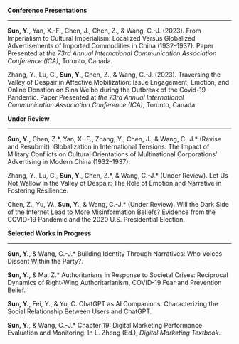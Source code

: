 **Conference Presentations**

------

**Sun, Y.**, Yan, X.-F., Chen, J., Chen, Z., & Wang, C.-J. (2023). From Imperialism to Cultural Imperialism: Localized Versus Globalized Advertisements of Imported Commodities in China (1932–1937). Paper Presented at _the 73rd Annual International Communication Association Conference (ICA)_, Toronto, Canada.

Zhang, Y., Lu, G., **Sun, Y.**, Chen, Z., & Wang, C.-J. (2023). Traversing the Valley of Despair in Affective Mobilization: Issue Engagement, Emotion, and Online Donation on Sina Weibo during the Outbreak of the Covid-19 Pandemic. Paper Presented at _the 73rd Annual International Communication Association Conference (ICA)_, Toronto, Canada.

**Under Review**

------

**Sun, Y.**, Chen, Z.\*, Yan, X.-F., Zhang, Y., Chen, J., & Wang, C.-J.* (Revise and Resubmit). Globalization in International Tensions: The Impact of Military Conflicts on Cultural Orientations of Multinational Corporations’ Advertising in Modern China (1932–1937).

Zhang, Y., Lu, G., **Sun, Y.**, Chen, Z.\*, & Wang, C.-J.* (Under Review). Let Us Not Wallow in the Valley of Despair: The Role of Emotion and Narrative in Fostering Resilience.

Chen, Z., Yu, W., **Sun, Y.**, & Wang, C.-J.* (Under Review). Will the Dark Side of the Internet Lead to More Misinformation Beliefs? Evidence from the COVID-19 Pandemic and the 2020 U.S. Presidential Election.

**Selected Works in Progress**

------

**Sun, Y.**, & Wang, C.-J.\* Building Identity Through Narratives: Who Voices Dissent Within the Party?.

**Sun, Y.**, & Ma, Z.\* Authoritarians in Response to Societal Crises: Reciprocal Dynamics of Right-Wing Authoritarianism, COVID-19 Fear and Prevention Belief.

**Sun, Y.**, Fei, Y., & Yu, C. ChatGPT as AI Companions: Characterizing the Social Relationship Between Users and ChatGPT.

**Sun, Y.**, & Wang, C.-J.\* Chapter 19: Digital Marketing Performance Evaluation and Monitoring. In L. Zheng (Ed.), _Digital Marketing Textbook_.
